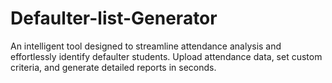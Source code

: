 # Defaulter-list-Generator
An intelligent tool designed to streamline attendance analysis and effortlessly identify defaulter students. Upload attendance data, set custom criteria, and generate detailed reports in seconds.
